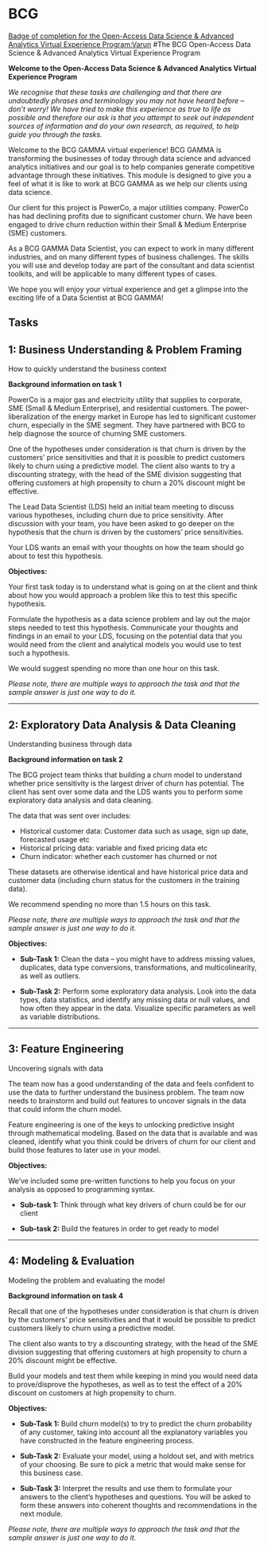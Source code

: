 # BCG
[Badge of completion for the Open-Access Data Science & Advanced Analytics Virtual Experience Program:Varun](https://www.theforage.com/badges/XaG2f3dtmExjf8Rqa/Jjq9QQuw33o887B32/Badge%20of%20completion%20for%20the%20Open-Access%20Data%20Science%20&%20Advanced%20Analytics%20Virtual%20Experience%20Program/Varun)
#The BCG Open-Access Data Science &amp; Advanced Analytics Virtual Experience Program

**Welcome to the Open-Access Data Science & Advanced Analytics Virtual Experience Program**

*We recognise that these tasks are challenging and that there are undoubtedly phrases and terminology you may not have heard before – don’t worry! We have tried to make this experience as true to life as possible and therefore our ask is that you attempt to seek out independent sources of information and do your own research, as required, to help guide you through the tasks.*

Welcome to the BCG GAMMA virtual experience! BCG GAMMA is transforming the businesses of today through data science and advanced analytics initiatives and our goal is to help companies generate competitive advantage through these initiatives. This module is designed to give you a feel of what it is like to work at BCG GAMMA as we help our clients using data science.

Our client for this project is PowerCo, a major utilities company. PowerCo has had declining profits due to significant customer churn. We have been engaged to drive churn reduction within their Small & Medium Enterprise (SME) customers.

As a BCG GAMMA Data Scientist, you can expect to work in many different industries, and on many different types of business challenges. The skills you will use and develop today are part of the consultant and data scientist toolkits, and will be applicable to many different types of cases.

We hope you will enjoy your virtual experience and get a glimpse into the exciting life of a Data Scientist at BCG GAMMA!

## Tasks

## 1: Business Understanding & Problem Framing
How to quickly understand the business context

**Background information on task 1**

PowerCo is a major gas and electricity utility that supplies to corporate, SME (Small & Medium Enterprise), and residential customers. The power-liberalization of the energy market in Europe has led to significant customer churn, especially in the SME segment. They have partnered with BCG to help diagnose the source of churning SME customers.

One of the hypotheses under consideration is that churn is driven by the customers’ price sensitivities and that it is possible to predict customers likely to churn using a predictive model. The client also wants to try a discounting strategy, with the head of the SME division suggesting that offering customers at high propensity to churn a 20% discount might be effective.

The Lead Data Scientist (LDS) held an initial team meeting to discuss various hypotheses, including churn due to price sensitivity. After discussion with your team, you have been asked to go deeper on the hypothesis that the churn is driven by the customers’ price sensitivities. 

Your LDS wants an email with your thoughts on how the team should go about to test this hypothesis.

**Objectives:**

Your first task today is to understand what is going on at the client and think about how you would approach a problem like this to test this specific hypothesis.

Formulate the hypothesis as a data science problem and lay out the major steps needed to test this hypothesis. Communicate your thoughts and findings in an email to your LDS, focusing on the potential data that you would need from the client and analytical models you would use to test such a hypothesis.

We would suggest spending no more than one hour on this task.

*Please note, there are multiple ways to approach the task and that the sample answer is just one way to do it.*

---

## 2: Exploratory Data Analysis & Data Cleaning
Understanding business through data

**Background information on task 2**

The BCG project team thinks that building a churn model to understand whether price sensitivity is the largest driver of churn has potential. The client has sent over some data and the LDS wants you to perform some exploratory data analysis and data cleaning.

The data that was sent over includes:

* Historical customer data: Customer data such as usage, sign up date, forecasted usage etc
* Historical pricing data: variable and fixed pricing data etc
* Churn indicator: whether each customer has churned or not

These datasets are otherwise identical and have historical price data and customer data (including churn status for the customers in the training data).

We recommend spending no more than 1.5 hours on this task.

*Please note, there are multiple ways to approach the task and that the sample answer is just one way to do it.*

**Objectives:**

* **Sub-Task 1:** Clean the data – you might have to address missing values, duplicates, data type conversions, transformations, and multicolinearity, as well as outliers.

* **Sub-Task 2:** Perform some exploratory data analysis. Look into the data types, data statistics, and identify any missing data or null values, and how often they appear in the data. Visualize specific parameters as well as variable distributions.

---

## 3: Feature Engineering
Uncovering signals with data

The team now has a good understanding of the data and feels confident to use the data to further understand the business problem. The team now needs to brainstorm and build out features to uncover signals in the data that could inform the churn model.

Feature engineering is one of the keys to unlocking predictive insight through mathematical modeling. Based on the data that is available and was cleaned, identify what you think could be drivers of churn for our client and build those features to later use in your model.

**Objectives:**

We’ve included some pre-written functions to help you focus on your analysis as opposed to programming syntax.

* **Sub-task 1:** Think through what key drivers of churn could be for our client

* **Sub-task 2:** Build the features in order to get ready to model

---

## 4: Modeling & Evaluation
Modeling the problem and evaluating the model

**Background information on task 4**

Recall that one of the hypotheses under consideration is that churn is driven by the customers’ price sensitivities and that it would be possible to predict customers likely to churn using a predictive model.

The client also wants to try a discounting strategy, with the head of the SME division suggesting that offering customers at high propensity to churn a 20% discount might be effective.

Build your models and test them while keeping in mind you would need data to prove/disprove the hypotheses, as well as to test the effect of a 20% discount on customers at high propensity to churn.

**Objectives:**

* <b>Sub-Task 1:</b> Build churn model(s) to try to predict the churn probability of any customer, taking into account all the explanatory variables you have constructed in the feature engineering process.

* <b>Sub-Task 2:</b> Evaluate your model, using a holdout set, and with metrics of your choosing. Be sure to pick a metric that would make sense for this business case.

* <b>Sub-Task 3:</b> Interpret the results and use them to formulate your answers to the client’s hypotheses and questions. You will be asked to form these answers into coherent thoughts and recommendations in the next module.

<i>Please note, there are multiple ways to approach the task and that the sample answer is just one way to do it.</i>
